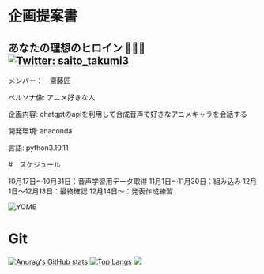 ﻿# 企画提案書

## あなたの理想のヒロイン 💩🤢🤮　[![Twitter: saito_takumi3](https://img.shields.io/twitter/follow/saito_takumi3?style=social)](https://twitter.com/saito_takumi3) 

メンバー：　齋藤匠

ペルソナ像:
アニメ好きな人

企画内容:
chatgptのapiを利用して合成音声で好きなアニメキャラを会話する

開発環境:
anaconda

言語:
python3.10.11

#　スケジュール

10月17日～10月31日：音声学習用データ取得
11月1日～11月30日：組み込み
12月1日～12月13日：最終確認
12月14日～：発表作成練習



![YOME](https://j.gifs.com/jYNZqy.gif?width)

# Git
[![Anurag's GitHub stats](https://github-readme-stats.vercel.app/api?username=itc-n22010&theme=yeblu)](https://github.com/anuraghazra/github-readme-stats) [![Top Langs](https://github-readme-stats.vercel.app/api/top-langs/?username=itc-n22010&layout=compact&theme=yeblu)](https://github.com/anuraghazra/github-readme-stats)
![](http://github-profile-summary-cards.vercel.app/api/cards/profile-details?username=itc-n22010&theme=yeblu) 
